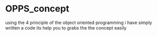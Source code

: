 # OPPS_concept
using the 4 principle of the object oriented programming i have simply written a code its help you to grabs the the concept easily
